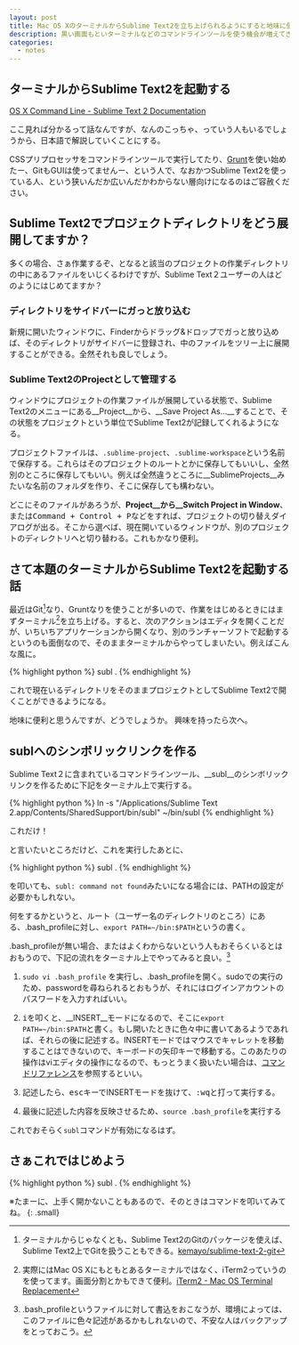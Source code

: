 ```yaml
---
layout: post
title: Mac OS XのターミナルからSublime Text2を立ち上げられるようにすると地味に便利
description: 黒い画面もといターミナルなどのコマンドラインツールを使う機会が増えてきたので、地味なTipsで少し便利にしてみよう。
categories:
  - notes
---
```


## ターミナルからSublime Text2を起動する

 [OS X Command Line - Sublime Text 2 Documentation](http://www.sublimetext.com/docs/2/osx_command_line.html)

 ここ見れば分かるって話なんですが、なんのこっちゃ、っていう人もいるでしょうから、日本語で解説していくことにする。

 CSSプリプロセッサをコマンドラインツールで実行してたり、[Grunt](http://gruntjs.com/)を使い始めたー、GitもGUIは使ってませんー、という人で、なおかつSublime Text2を使っている人、という狭いんだか広いんだかわからない層向けになるのはご容赦ください。

## Sublime Text2でプロジェクトディレクトリをどう展開してますか？

多くの場合、さぁ作業するぞ、となると該当のプロジェクトの作業ディレクトリの中にあるファイルをいじくるわけですが、Sublime Text２ユーザーの人はどのようにはじめてますか？

### ディレクトリをサイドバーにガっと放り込む

新規に開いたウィンドウに、Finderからドラッグ&ドロップでガっと放り込めば、そのディレクトリがサイドバーに登録され、中のファイルをツリー上に展開することができる。全然それも良しでしょう。

### Sublime Text2のProjectとして管理する

ウィンドウにプロジェクトの作業ファイルが展開している状態で、Sublime Text2のメニューにある__Project__から、__Save Project As...__することで、その状態をプロジェクトという単位でSublime Text2が記録してくれるようになる。

プロジェクトファイルは、`.sublime-project`、`.sublime-workspace`という名前で保存する。これらはそのプロジェクトのルートとかに保存してもいいし、全然別のところに保存してもいい。例えば全然違うところに__SublimeProjects__みたいな名前のフォルダを作り、そこに保存しても構わない。

どこにそのファイルがあろうが、__Project__から__Switch Project in Window__、または<kbd>Command + Control + P</kbd>などをすれば、プロジェクトの切り替えダイアログが出る。そこから選べば、現在開いているウィンドウが、別のプロジェクトのディレクトリへと切り替わる。これもかなり便利。

## さて本題のターミナルからSublime Text2を起動する話

最近はGit[^Git]なり、Gruntなりを使うことが多いので、作業をはじめるときにはまずターミナル[^Terminal]を立ち上げる。すると、次のアクションはエディタを開くことだが、いちいちアプリケーションから開くなり、別のランチャーソフトで起動するというのも面倒なので、そのままターミナルからやってしまいたい。例えばこんな風に。

{% highlight python %}
subl .
{% endhighlight %}

これで現在いるディレクトリをそのままプロジェクトとしてSublime Text2で開くことができるようになる。

地味に便利と思うんですが、どうでしょうか。
興味を持ったら次へ。

## sublへのシンボリックリンクを作る

Sublime Text２に含まれているコマンドラインツール、__subl__のシンボリックリンクを作るために下記をターミナル上で実行する。

{% highlight python %}
ln -s "/Applications/Sublime Text 2.app/Contents/SharedSupport/bin/subl" ~/bin/subl
{% endhighlight %}

これだけ！

と言いたいところだけど、これを実行したあとに、

{% highlight python %}
subl .
{% endhighlight %}

を叩いても、`subl: command not found`みたいになる場合には、PATHの設定が必要かもしれない。

何をするかというと、ルート（ユーザー名のディレクトリのところ）にある、.bash_profileに対し、`export PATH=~/bin:$PATH`というの書く。

.bash_profileが無い場合、またはよくわからないという人もおそらくいるとはおもうので、下記の流れをターミナル上でやってみると良い。[^bash]

1. `sudo vi .bash_profile` を実行し、.bash_profileを開く。sudoでの実行のため、passwordを尋ねられるとおもうが、それにはログインアカウントのパスワードを入力すればいい。

2. <kbd>i</kbd>を叩くと、__INSERT__モードになるので、そこに`export PATH=~/bin:$PATH`と書く。もし開いたときに色々中に書いてあるようであれば、それらの後に記述する。INSERTモードではマウスでキャレットを移動することはできないので、キーボードの矢印キーで移動する。このあたりの操作はviエディタの操作になるので、もっとうまく扱いたい場合は、[コマンドリファレンス](http://hp.vector.co.jp/authors/VA016670/unix/vi_reference.html)を参照するといい。

3. 記述したら、<kbd>esc</kbd>キーでINSERTモードを抜けて、<kbd>:wq</kbd>と打って実行する。

4. 最後に記述した内容を反映させるため、`source .bash_profile`を実行する

これでおそらく`subl`コマンドが有効になるはず。

## さぁこれではじめよう

{% highlight python %}
subl .
{% endhighlight %}

※たまーに、上手く開かないこともあるので、そのときはコマンドを叩いてみてね。
{: .small}

[^Git]: ターミナルからじゃなくとも、Sublime Text2のGitのパッケージを使えば、Sublime Text2上でGitを扱うこともできる。[kemayo/sublime-text-2-git](https://github.com/kemayo/sublime-text-2-git)

[^Terminal]: 実際にはMac OS Xにもともとあるターミナルではなく、iTerm2っていうのを使ってます。画面分割とかもできて便利。[iTerm2 - Mac OS Terminal Replacement](http://www.iterm2.com/#/section/home)

[^bash]: .bash_profileというファイルに対して書込をおこなうが、環境によっては、このファイルに色々記述があるかもしれないので、不安な人はバックアップをとっておこう。